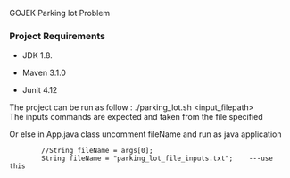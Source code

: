 GOJEK Parking lot Problem

### Project Requirements

* JDK 1.8.

* Maven 3.1.0

* Junit 4.12

The project can be run as follow :
./parking_lot.sh  <input_filepath>  
   The inputs commands are expected and taken from the file specified
   
   Or else 
    in App.java class uncomment fileName and run as java application
    
            //String fileName = args[0];
            String fileName = "parking_lot_file_inputs.txt";    ---use this
    
